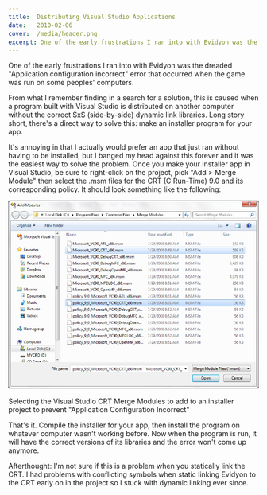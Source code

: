 ```yaml
---
title:  Distributing Visual Studio Applications
date:   2010-02-06
cover:  /media/header.png
excerpt: One of the early frustrations I ran into with Evidyon was the dreaded "Application configuration incorrect" error that occurred when the game was run on some peoples' computers...
---
```

One of the early frustrations I ran into with Evidyon was the dreaded "Application configuration incorrect" error that occurred when the game was run on some peoples' computers.

From what I remember finding in a search for a solution, this is caused when a program built with Visual Studio is distributed on another computer without the correct SxS (side-by-side) dynamic link libraries.  Long story short, there's a direct way to solve this: make an installer program for your app.

It's annoying in that I actually would prefer an app that just ran without having to be installed, but I banged my head against this forever and it was the easiest way to solve the problem.  Once you make your installer app in Visual Studio, be sure to right-click on the project, pick  "Add > Merge Module" then select the .msm files for the CRT (C Run-Time) 9.0 and its corresponding policy.  It should look something like the following:

![MS Visual Studio CRT MSM](/media/ms-visual-studio-crt-msm.png)

Selecting the Visual Studio CRT Merge Modules to add to an installer project to prevent "Application Configuration Incorrect"

That's it.  Compile the installer for your app, then install the program on whatever computer wasn't working before.  Now when the program is run, it will have the correct versions of its libraries and the error won't come up anymore.

Afterthought:  I'm not sure if this is a problem when you statically link the CRT. I had problems with conflicting symbols when static linking Evidyon to the CRT early on in the project so I stuck with dynamic linking ever since.